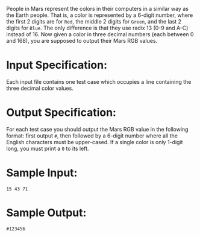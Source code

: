 People in Mars represent the colors in their computers in a similar  way as the Earth people. That is, a color is represented by a 6-digit  number, where the first 2 digits are for `Red`, the middle 2 digits for `Green`, and the last 2 digits for `Blue`. The only difference is that they use radix 13 (0-9 and A-C) instead of  16. Now given a color in three decimal numbers (each between 0 and 168), you are supposed to output their Mars RGB values.

# Input Specification:

Each input file contains one test case which occupies a line containing the three decimal color values.

# Output Specification:

For each test case you should output the Mars RGB value in the following format: first output `#`, then followed by a 6-digit number where all the English characters must be upper-cased. If a single color is only 1-digit long, you must print a `0` to its left.

# Sample Input:

```
15 43 71
```

# Sample Output:

```
#123456
```